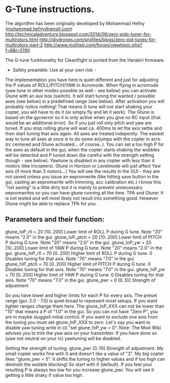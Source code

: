 # G-Tune instructions.

The algorithm has been originally developed by Mohammad Hefny (mohammad.hefny@gmail.com)
http://technicaladventure.blogspot.com/2014/06/zero-pids-tuner-for-multirotors.html
http://diydrones.com/profiles/blogs/zero-pid-tunes-for-multirotors-part-2
http://www.multiwii.com/forum/viewtopic.php?f=8&t=5190

The G-tune funktionality for Cleanflight is ported from the Harakiri firmware.

- Safety preamble: Use at your own risk -

The implementation you have here is quiet different and just for adjusting the P values of ROLL/PITCH/YAW in Acromode.
When flying in acromode (yaw tune in other modes possible as well - see below) you can activate Gtune with an aux box (switch).
It will start tuning the wanted / possible axes (see below) in a predefined range (see below).
After activation you will probably notice nothing! That means G tune will not start shaking your copter, you will have to do it (or simply fly and let it work).
The Gtune is based on the gyroerror so it is only active when you give no RC input (that would be an additional error). So if you just roll only pitch
and yaw are tuned. If you stop rolling gtune will wait ca. 400ms to let the axis settle and then start tuning that axis again. All axes are treated indepently.
The easiest way to tune all axes at once is to do some airjumps with the copter in acro (rc centered and Gtune activated... of course..).
You can set a too high P for the axes as default in the gui, when the copter starts shaking the wobbles will be detected and P tuned down (be careful with the strength setting though - see below).
Yawtune is disabled in any copter with less than 4 motors (like tricopters).
Gtune in Horizon or Levelmode will just affect Yaw axis (if more than 3 motors...)
You will see the results in the GUI - they are not saved unless you issue an eepromwrite (like hitting save button in the gui, casting an eepromwrite with trimming, acc calibration etc.)
I know this "not saving" is a little dirty but it is mainly to prevent unnecessary eepromwrites so you can have gtune running all the time.
TPA and Gtune: It is not tested and will most likely not result into something good. However Gtune might be able to replace TPA for you.

## Parameters and their function:

gtune_loP_rll  = 20 [10..200] Lower limit of ROLL P during G tune.  Note "20" means "2.0" in the gui.
gtune_loP_ptch = 20 [10..200] Lower limit of PITCH P during G tune. Note "20" means "2.0" in the gui.
gtune_loP_yw   = 20 [10..200] Lower limit of YAW P during G tune.   Note "20" means "2.0" in the gui.
gtune_hiP_rll  = 70 [0..200]  Higher limit of ROLL P during G tune. 0 Disables tuning for that axis.  Note "70" means "7.0" in the gui.
gtune_hiP_ptch = 70 [0..200]  Higher limit of PITCH P during G tune. 0 Disables tuning for that axis. Note "70" means "7.0" in the gui.
gtune_hiP_yw   = 70 [0..200]  Higher limit of YAW P during G tune. 0 Disables tuning for that axis.   Note "70" means "7.0" in the gui.
gtune_pwr      = 0  [0..10]   Strength of adjustment

So you have lower and higher limits for each P for every axis. The preset range (gui: 2.0 - 7.0) is quiet broad to represent most setups.
If you want tighter ranges change them here. The gtune_loP_XXX can not be lower than "10" that means a P of "1.0" in the gui. So you can not have "Zero P",
you are in maybe sluggish initial control.
If you want to exclude one axis from the tuning you must set gtune_hiP_XXX to zero. Let's say you want to disable yaw tuning write in cli
"set gtune_hiP_yw = 0". Note: The Mwii Wiki advises you to trim the yaw axis on your transmitter. If you have done so (yaw not neutral on your rc)
yawtuning will be disabled.

Setting the strength of tuning:
gtune_pwr [0..10] Strength of adjustment.
My small copter works fine with 0 and doesn't like a value of "3". My big copter likes "gtune_pwr = 5". It shifts the tuning to higher values and if too high can
diminish the wobble blocking! So start with 0 (default). If you feel your resulting P is always too low for you increase gtune_pwr. You will see it getting a little shaky
if value too high.
